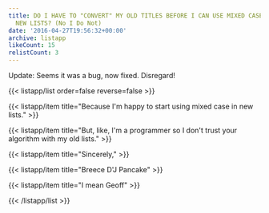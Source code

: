 ```yaml
---
title: DO I HAVE TO "CONVERT" MY OLD TITLES BEFORE I CAN USE MIXED CASE TITLES IN
  NEW LISTS? (No I Do Not)
date: '2016-04-27T19:56:32+00:00'
archive: listapp
likeCount: 15
relistCount: 3
---
```


Update: Seems it was a bug, now fixed. Disregard!

{{< listapp/list order=false reverse=false >}}

   {{< listapp/item title="Because I'm happy to start using mixed case in new lists." >}}

   {{< listapp/item title="But, like, I'm a programmer so I don't trust your algorithm with my old lists." >}}

   {{< listapp/item title="Sincerely," >}}

   {{< listapp/item title="Breece D'J Pancake" >}}

   {{< listapp/item title="I mean Geoff" >}}

{{< /listapp/list >}}
